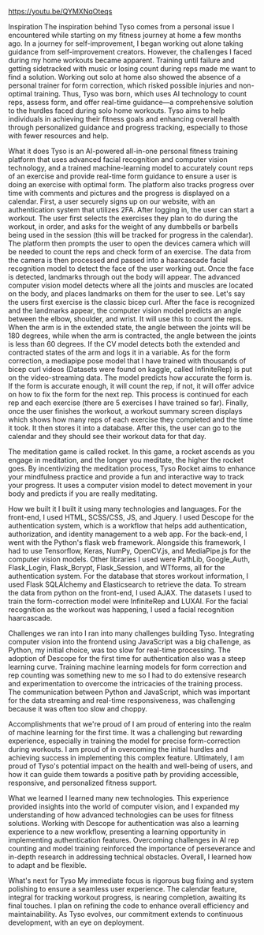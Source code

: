 https://youtu.be/QYMXNqOteqs

Inspiration
The inspiration behind Tyso comes from a personal issue I encountered while starting on my fitness journey at home a few months ago. In a journey for self-improvement, I began working out alone taking guidance from self-improvement creators. However, the challenges I faced during my home workouts became apparent. Training until failure and getting sidetracked with music or losing count during reps made me want to find a solution. Working out solo at home also showed the absence of a personal trainer for form correction, which risked possible injuries and non-optimal training. Thus, Tyso was born, which uses AI technology to count reps, assess form, and offer real-time guidance—a comprehensive solution to the hurdles faced during solo home workouts. Tyso aims to help individuals in achieving their fitness goals and enhancing overall health through personalized guidance and progress tracking, especially to those with fewer resources and help.

What it does
Tyso is an AI-powered all-in-one personal fitness training platform that uses advanced facial recognition and computer vision technology, and a trained machine-learning model to accurately count reps of an exercise and provide real-time form guidance to ensure a user is doing an exercise with optimal form. The platform also tracks progress over time with comments and pictures and the progress is displayed on a calendar. First, a user securely signs up on our website, with an authentication system that utilizes 2FA. After logging in, the user can start a workout. The user first selects the exercises they plan to do during the workout, in order, and asks for the weight of any dumbbells or barbells being used in the session (this will be tracked for progress in the calendar). The platform then prompts the user to open the devices camera which will be needed to count the reps and check form of an exercise. The data from the camera is then processed and passed into a haarcascade facial recognition model to detect the face of the user working out. Once the face is detected, landmarks through out the body will appear. The advanced computer vision model detects where all the joints and muscles are located on the body, and places landmarks on them for the user to see. Let's say the users first exercise is the classic bicep curl. After the face is recognized and the landmarks appear, the computer vision model predicts an angle between the elbow, shoulder, and wrist. It will use this to count the reps. When the arm is in the extended state, the angle between the joints will be 180 degrees, while when the arm is contracted, the angle between the joints is less than 60 degrees. If the CV model detects both the extended and contracted states of the arm and logs it in a variable. As for the form correction, a mediapipe pose model that I have trained with thousands of bicep curl videos (Datasets were found on kaggle, called InfiniteRep) is put on the video-streaming data. The model predicts how accurate the form is. If the form is accurate enough, it will count the rep, if not, it will offer advice on how to fix the form for the next rep. This process is continued for each rep and each exercise (there are 5 exercises I have trained so far). Finally, once the user finishes the workout, a workout summary screen displays which shows how many reps of each exercise they completed and the time it took. It then stores it into a database. After this, the user can go to the calendar and they should see their workout data for that day.

The meditation game is called rocket. In this game, a rocket ascends as you engage in meditation, and the longer you meditate, the higher the rocket goes. By incentivizing the meditation process, Tyso Rocket aims to enhance your mindfulness practice and provide a fun and interactive way to track your progress. It uses a computer vision model to detect movement in your body and predicts if you are really meditating.

How we built it
I built it using many technologies and languages. For the front-end, I used HTML, SCSS/CSS, JS, and Jquery. I used Descope for the authentication system, which is a workflow that helps add authentication, authorization, and identity management to a web app. For the back-end, I went with the Python's flask web framework. Alongside this framework, I had to use Tensorflow, Keras, NumPy, OpenCV.js, and MediaPipe.js for the computer vision models. Other libraries I used were PathLib, Google_Auth, Flask_Login, Flask_Bcrypt, Flask_Session, and WTforms, all for the authentication system. For the database that stores workout information, I used Flask SQLAlchemy and Elasticsearch to retrieve the data. To stream the data from python on the front-end, I used AJAX. The datasets I used to train the form-correction model were InfiniteRep and LUXAI. For the facial recognition as the workout was happening, I used a facial recognition haarcascade.

Challenges we ran into
I ran into many challenges building Tyso. Integrating computer vision into the frontend using JavaScript was a big challenge, as Python, my initial choice, was too slow for real-time processing. The adoption of Descope for the first time for authentication also was a steep learning curve. Training machine learning models for form correction and rep counting was something new to me so I had to do extensive research and experimentation to overcome the intricacies of the training process. The communication between Python and JavaScript, which was important for the data streaming and real-time responsiveness, was challenging because it was often too slow and choppy.

Accomplishments that we're proud of
I am proud of entering into the realm of machine learning for the first time. It was a challenging but rewarding experience, especially in training the model for precise form-correction during workouts. I am proud of in overcoming the initial hurdles and achieving success in implementing this complex feature. Ultimately, I am proud of Tyso's potential impact on the health and well-being of users, and how it can guide them towards a positive path by providing accessible, responsive, and personalized fitness support.

What we learned
I learned many new technologies. This experience provided insights into the world of computer vision, and I expanded my understanding of how advanced technologies can be uses for fitness solutions. Working with Descope for authentication was also a learning experience to a new workflow, presenting a learning opportunity in implementing authentication features. Overcoming challenges in AI rep counting and model training reinforced the importance of perseverance and in-depth research in addressing technical obstacles. Overall, I learned how to adapt and be flexible.

What's next for Tyso
My immediate focus is rigorous bug fixing and system polishing to ensure a seamless user experience. The calendar feature, integral for tracking workout progress, is nearing completion, awaiting its final touches. I plan on refining the code to enhance overall efficiency and maintainability. As Tyso evolves, our commitment extends to continuous development, with an eye on deployment.
